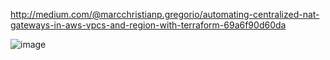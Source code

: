http://medium.com/@marcchristianp.gregorio/automating-centralized-nat-gateways-in-aws-vpcs-and-region-with-terraform-69a6f90d60da

![image](https://github.com/user-attachments/assets/95cefe75-89d2-4a44-8291-cd07dc392c27)
